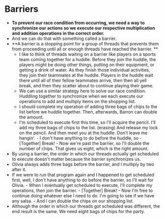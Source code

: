 # Barriers

- **To prevent our race condition from occurring, we need a way to synchronize our actions so we execute our respective multiplication and addition operations in the correct order.**
- And we can do that with something called a barrier.
- **A barrier is a stopping point for a group of threads that prevents them from proceeding until all or enough threads have reached the barrier. **
  - I like to think of threads waiting on a barrier like players on a sports team coming together for a huddle. Before they join the huddle, the players might be doing other things, putting on their equipment, or getting a drink of water. As they finish those individual activities, they join their teammates at the huddle. Players in the huddle wait there until all of their fellow teammates arrive, then then all yell break, and then they scatter about to continue playing their game.
  - We can use a similar strategy here to solve our race condition. Huddling together to synchronize when we each execute our operations to add and multiply items on the shopping list.
  - I should complete my operation of adding three bags of chips to the list before we huddle together. Then, afterwards, Barron can double the amount.
  - I'm scheduled to execute first this time, so I'll acquire the pencil. I'll add my three bags of chips to the list. (erasing) And release my lock on the pencil. And then meet you at the huddle. Don't leave me hangin'. - I don't have anything to do before the huddle, so - [Together] Break! - Now we're past the barrier, so I'll double the number of chips. That gives us eight, which is the right amount.
- By using a barrier, the order in which our threads actually get scheduled to execute doesn't matter because the barrier synchronizes us.
- Olivia always adds three bags before the barrier, and I multiply by two after it.
- If we were to run that program again and I happened to get scheduled first, well, I don't have anything to do before the barrier, so I'll wait for Olivia. - When I eventually get scheduled to execute, I'll complete my operations, then join the barrier. - [Together] Break! - Now I'm free to continue doing whatever else I need to do. I'm going to see if we have any salsa. - And I can double the chips on our shopping list.
- Although the order in which our threads got scheduled was different, the end result is the same. We need eight bags of chips for the party.
